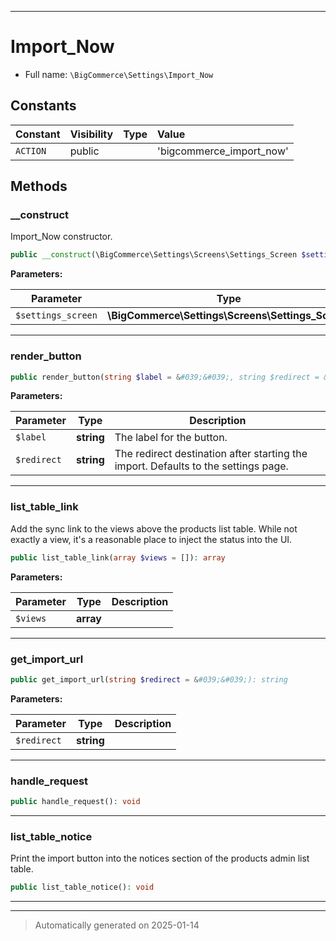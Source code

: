***

# Import_Now





* Full name: `\BigCommerce\Settings\Import_Now`


## Constants

| Constant | Visibility | Type | Value |
|:---------|:-----------|:-----|:------|
|`ACTION`|public| |&#039;bigcommerce_import_now&#039;|


## Methods


### __construct

Import_Now constructor.

```php
public __construct(\BigCommerce\Settings\Screens\Settings_Screen $settings_screen): mixed
```








**Parameters:**

| Parameter | Type | Description |
|-----------|------|-------------|
| `$settings_screen` | **\BigCommerce\Settings\Screens\Settings_Screen** |  |





***

### render_button



```php
public render_button(string $label = &#039;&#039;, string $redirect = &#039;&#039;): void
```








**Parameters:**

| Parameter | Type | Description |
|-----------|------|-------------|
| `$label` | **string** | The label for the button. |
| `$redirect` | **string** | The redirect destination after starting the import. Defaults to the settings page. |





***

### list_table_link

Add the sync link to the views above the products
list table. While not exactly a view, it's a reasonable place
to inject the status into the UI.

```php
public list_table_link(array $views = []): array
```








**Parameters:**

| Parameter | Type | Description |
|-----------|------|-------------|
| `$views` | **array** |  |





***

### get_import_url



```php
public get_import_url(string $redirect = &#039;&#039;): string
```








**Parameters:**

| Parameter | Type | Description |
|-----------|------|-------------|
| `$redirect` | **string** |  |





***

### handle_request



```php
public handle_request(): void
```












***

### list_table_notice

Print the import button into the notices section
of the products admin list table.

```php
public list_table_notice(): void
```












***


***
> Automatically generated on 2025-01-14
